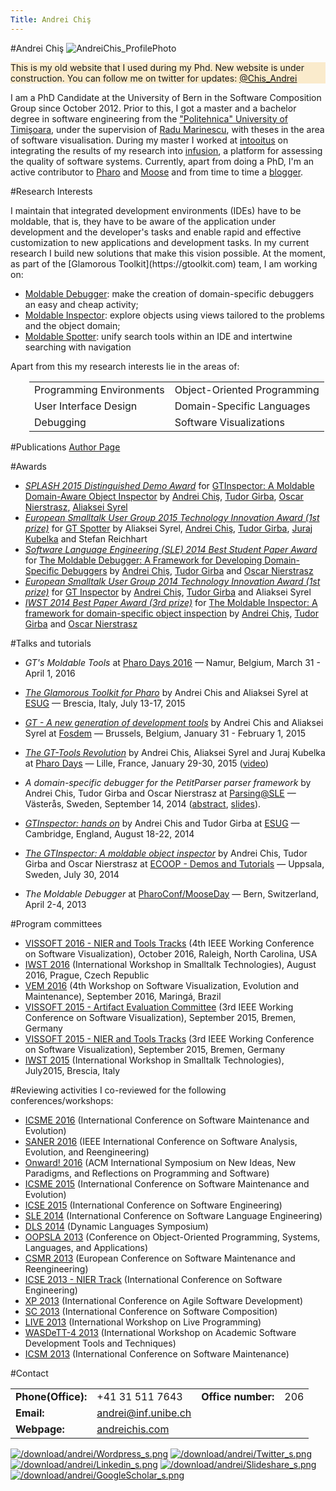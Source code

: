 ```yaml
---
Title: Andrei Chiş
---
```

#Andrei Chiş
![AndreiChis_ProfilePhoto](%assets_url%/files/72/e6w80t6hd2fmj89j85pn37aq2mn88d/AndreiChis-262x272.png)

<div style="background-color:#faebcc">This is my old website that I used during my Phd. New website is under construction. You can follow me on twitter for updates: <a href="https://twitter.com/Chis_Andrei">@Chis_Andrei</a> </div>

I am a PhD Candidate at the University of Bern in the Software Composition Group since October 2012. Prior to this, I got a master and a bachelor degree in software engineering from the ["Politehnica" University of Timişoara](http://www.upt.ro/), under the supervision of [Radu Marinescu](http://bigfoot.cs.upt.ro/~radum/), with theses in the area of software visualisation. During my master I worked at [intooitus](http://www.intooitus.com) on integrating the results of my research into [infusion](http://www.intooitus.com/products/infusion), a platform for assessing the quality of software systems. Currently, apart from doing a PhD, I'm an active contributor to [Pharo](http://pharo.org/) and [Moose](http://moosetechnology.org/) and from time to time a [blogger](https://chisvasileandrei.wordpress.com/).

#Research Interests
<div>
I maintain that integrated development environments (IDEs) have to be moldable, that is, they have to be aware of the application under development and the developer's tasks and enable rapid and effective customization to new applications and development tasks. In my current research I build new solutions that make this vision possible. At the moment, as part of the [Glamorous Toolkit](https://gtoolkit.com) team, I am working on:
</div>

-  [Moldable Debugger](%base_url%/research/moldabledebugger): make the creation of domain-specific debuggers an easy and cheap activity;
-  [Moldable Inspector](%base_url%/research/moldableinspector): explore objects using views tailored to the problems and the object domain;
-  [Moldable Spotter](%base_url%/research/moldablespotter): unify search tools within an IDE and intertwine searching with navigation 

Apart from this my research interests lie in the areas of:
<div style="padding-left: 30px;">

| | |
|---|---|
|Programming Environments| Object-Oriented Programming
|User Interface Design| Domain-Specific Languages
|Debugging| Software Visualizations
</div>


#Publications
[Author Page](%assets_url%/scgbib/?query=Andrei+Chis&filter=Year)

#Awards

- *[SPLASH 2015 Distinguished Demo Award](http://2015.splashcon.org)* for [GTInspector: A Moldable Domain-Aware Object Inspector](http://2015.splashcon.org/event/splash2015-demos-gtinspector-a-moldable-domain-aware-object-inspector) by [Andrei Chiş](%base_url%/staff/andreichis), [Tudor Girba](http://www.tudorgirba.com/), [Oscar Nierstrasz](%base_url%/staff/oscar), [Aliaksei Syrel](%base_url%/wiki/alumni/AliakseiSyrel)
- *[European Smalltalk User Group 2015 Technology Innovation Award (1st prize)](http://www.esug.org/wiki/pier/Conferences/2015/Innovation-Technology-Awards)* for [GT Spotter](http://gt.moosetechnology.org/) by Aliaksei Syrel, [Andrei Chiş](%base_url%/staff/andreichis), [Tudor Girba](http://www.tudorgirba.com/), [Juraj Kubelka](http://www.juraj-kubelka.cz/) and Stefan Reichhart
- *[Software Language Engineering (SLE) 2014 Best Student Paper Award](http://www.sleconf.org/2014/AcceptedPapers.html)* for [The Moldable Debugger: A Framework for Developing Domain-Specific Debuggers](%assets_url%/scgbib/?query=Chis14b&filter=Year) by [Andrei Chiş](%base_url%/staff/andreichis), [Tudor Girba](http://www.tudorgirba.com/) and [Oscar Nierstrasz](%base_url%/staff/oscar)
- *[European Smalltalk User Group 2014 Technology Innovation Award (1st prize)](http://www.esug.org/wiki/pier/Conferences/2014/Innovation-Technology-Awards)* for [GT Inspector](http://gt.moosetechnology.org/) by [Andrei Chiş](%base_url%/staff/andreichis), [Tudor Girba](http://www.tudorgirba.com/) and Aliaksei Syrel
-  *[IWST 2014 Best Paper Award (3rd prize)](http://www.esug.org/wiki/pier/Conferences/2014/IWST14)* for [The Moldable Inspector: A framework for domain-specific object inspection](%assets_url%/scgbib/?query=Chis14a&filter=Year) by [Andrei Chiş](%base_url%/staff/andreichis), [Tudor Girba](http://www.tudorgirba.com/) and [Oscar Nierstrasz](%base_url%/staff/oscar)

#Talks and tutorials

-  *GT's Moldable Tools* at  [Pharo Days 2016](http://pharodays2016.pharo.org) &mdash; Namur, Belgium, March 31 - April 1, 2016


-  *[The Glamorous Toolkit for Pharo](http://www.esug.org/wiki/pier/Conferences/2015/Conference-Schedule)* by Andrei Chis and Aliaksei Syrel at [ESUG](http://www.esug.org/wiki/pier/Conferences/2015/) &mdash; Brescia, Italy, July 13-17, 2015
-  *[GT - A new generation of development tools](https://archive.fosdem.org/2015/schedule/event/gt/)* by Andrei Chis and Aliaksei Syrel at [Fosdem](https://archive.fosdem.org/2015/) &mdash; Brussels, Belgium, January 31 - February 1, 2015
-  *[The GT-Tools Revolution](https://medium.com/concerning-pharo/pharo-days-2015-6336d6ee2a23)* by Andrei Chis, Aliaksei Syrel and Juraj Kubelka at [Pharo Days](https://medium.com/concerning-pharo/pharo-days-2015-6336d6ee2a23) &mdash; Lille, France, January 29-30, 2015 ([video](https://www.youtube.com/watch?v=Nmcou_5um2s&list=PL4actYd6bfnz98ngrKALwwStl3C3odEKG&index=14))


-  *A domain-specific debugger for the PetitParser parser framework* by Andrei Chis, Tudor Girba and Oscar Nierstrasz at [Parsing@SLE](http://www.sleconf.org/2014/Parsing-at-SLE.html) &mdash; Västerås, Sweden, September 14, 2014 ([abstract](%base_url%/download/andrei/PetitParserDebugger-ParsingSLE-Abstract.pdf), [slides](http://www.sleconf.org/2014/parsing-slides/7-PetitParserDebugger.pdf)).
-  *[GTInspector: hands on](http://esug.org/wiki/pier/Conferences/2014/Conference-Schedule)* by Andrei Chis and Tudor Girba at [ESUG](http://esug.org/wiki/pier/Conferences/2014) &mdash; Cambridge, England, August 18-22, 2014 
-  *[The GTInspector: A moldable object inspector](http://ecoop14.it.uu.se/programme/demos.php/#gtinspector)* by Andrei Chis, Tudor Girba and Oscar Nierstrasz at [ECOOP - Demos and Tutorials](http://ecoop14.it.uu.se/programme/demos.php) &mdash; Uppsala, Sweden, July 30, 2014
-  *The Moldable Debugger* at [PharoConf/MooseDay](%base_url%/wiki/events/pharoconf-mooseday-2013) &mdash; Bern, Switzerland, April 2-4, 2013

#Program committees

-  [VISSOFT 2016 - NIER and Tools Tracks](http://vissoft16.ysu.edu/) (4th IEEE Working Conference on Software Visualization), October 2016, Raleigh, North Carolina, USA
-  [IWST 2016](http://esug.org/wiki/pier/Conferences/2016/International-Workshop-IWST_16) (International Workshop in Smalltalk Technologies), August 2016, Prague, Czech Republic
-  [VEM 2016](http://www.vem2016.ufba.br/submissions.html) (4th Workshop on Software Visualization, Evolution and Maintenance), September 2016, Maringá, Brazil
-  [VISSOFT 2015 - Artifact Evaluation Committee](http://vissoft.dcc.uchile.cl/) (3rd IEEE Working Conference on Software Visualization), September 2015, Bremen, Germany
-  [VISSOFT 2015 - NIER and Tools Tracks](http://vissoft.dcc.uchile.cl/) (3rd IEEE Working Conference on Software Visualization), September 2015, Bremen, Germany
-  [IWST 2015](http://www.esug.org/wiki/pier/Conferences/2015/International-Workshop-IWST_15) (International Workshop in Smalltalk Technologies), July2015, Brescia, Italy

#Reviewing activities
I co-reviewed for the following conferences/workshops:

-  [ICSME 2016](http://icsme2016.github.io/) (International Conference on Software Maintenance and Evolution)
-  [SANER 2016](http://saner.inf.usi.ch/) (IEEE International Conference on Software Analysis, Evolution, and Reengineering)
-  [Onward! 2016](http://conf.researchr.org/track/onward2016/onward-2016-papers/) (ACM International Symposium on New Ideas, New Paradigms, and Reflections on Programming and Software)
-  [ICSME 2015](http://www.icsme.uni-bremen.de/) (International Conference on Software Maintenance and Evolution)
-  [ICSE 2015](http://2015.icse-conferences.org/) (International Conference on Software Engineering)
-  [SLE 2014](http://www.sleconf.org/2014/) (International Conference on Software Language Engineering)
-  [DLS 2014](http://www.dynamic-languages-symposium.org/dls-14/) (Dynamic Languages Symposium)
-  [OOPSLA 2013](http://splashcon.org/2013/) (Conference on Object-Oriented Programming, Systems, Languages, and Applications)
-  [CSMR 2013](http://csmr2013.disi.unige.it/) (European Conference on Software Maintenance and Reengineering)
-  [ICSE 2013 - NIER Track](http://2013.icse-conferences.org/index.html) (International Conference on Software Engineering)
-  [XP 2013](http://xp2013.org/) (International Conference on Agile Software Development)
-  [SC 2013](http://sc2013.ec-spride.de/call-for-papers/) (International Conference on Software Composition)
-  [LIVE 2013](http://liveprogramming.github.io/2013/) (International Workshop on Live Programming)
-  [WASDeTT-4 2013](http://wasdett.org/2013/) (International Workshop on Academic Software Development Tools and Techniques)
-  [ICSM 2013](http://icsm2013.tue.nl/) (International Conference on Software Maintenance)

#Contact

| | | | |
|---|---|---|---|
|**Phone(Office):**|\+41 31 511 7643 |**Office number:**|206
|**Email:**|<a href="mailto:andrei@inf.unibe.ch">andrei@inf.unibe.ch</a>
|**Webpage:**|[andreichis.com](http://www.andreichis.com)

[![/download/andrei/Wordpress_s.png](%base_url%/download/andrei/Wordpress_s.png)](https://chisvasileandrei.wordpress.com)
[![/download/andrei/Twitter_s.png](%base_url%/download/andrei/Twitter_s.png)](https://twitter.com/Chis_Andrei) 
[![/download/andrei/Linkedin_s.png](%base_url%/download/andrei/Linkedin_s.png)](https://ch.linkedin.com/in/chisvasileandrei)
[![/download/andrei/Slideshare_s.png](%base_url%/download/andrei/Slideshare_s.png)](http://www.slideshare.net/andreivasilechis)
[![/download/andrei/GoogleScholar_s.png](%base_url%/download/andrei/GoogleScholar_s.png)](http://tinyurl.com/ScholarAndreiChis)
